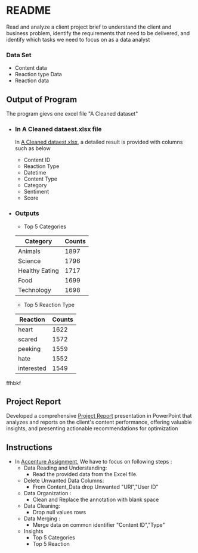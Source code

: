 # README
Read and analyze a client project brief to understand the client and business problem, identify the requirements that need to be delivered, and identify which tasks we need to focus on as a data analyst

### Data Set
- Content data
- Reaction type Data
- Reaction data 

## Output of Program
 The program gievs one excel file "A Cleaned dataset"
 
- ### In  A Cleaned dataest.xlsx file
   In [A Cleaned dataest.xlsx](https://github.com/SUMIT-JADHAV-23/Accenture-Data-Analytics-Assignment/blob/master/A%20cleaned%20dataset.xlsx),  a detailed result is provided with columns such as below 
  - Content ID	
  - Reaction Type	
  - Datetime	
  - Content Type	
  - Category	
  - Sentiment	
  - Score

- ### Outputs
  - Top 5 Categories
  
  |  Category      | Counts |
  |----------------|--------|
  | Animals        | 1897   |
  | Science        | 1796   |
  | Healthy Eating | 1717   |
  | Food           | 1699   |
  | Technology     | 1698   |

  - Top 5 Reaction Type
  
   | Reaction    | Counts   | 
   |-------------|----------|
   | heart       | 1622     |
   | scared      | 1572     |  
   | peeking     | 1559     |
   | hate        | 1552     |
   | interested  | 1549     |


ffhbkf
## Project Report

Developed a comprehensive [Project Report](https://github.com/SUMIT-JADHAV-23/Accenture-Data-Analytics-Assignment/blob/master/Project%20Report%20.pdf) presentation in PowerPoint that analyzes and reports on the client's content performance, offering valuable insights, and presenting actionable recommendations for optimization


## Instructions
- In [Accenture Assignment](https://github.com/SUMIT-JADHAV-23/Accenture-Data-Analytics-Assignment), We have to focus on following steps :
  - Data Reading and Understanding:
    -  Read the provided data from the Excel file.
  - Delete Unwanted Data Columns:
    -  From Content_Data drop Unwanted "URl","User ID"
  - Data Organization :
    - Clean and Replace the  annotation  with  blank space
  - Data Cleaning:
    - Drop null values rows 
  - Data Merging :
    - Merge data on common identifier "Content ID","Type"
  - Insights
    - Top 5 Categories
    - Top 5 Reaction
  
